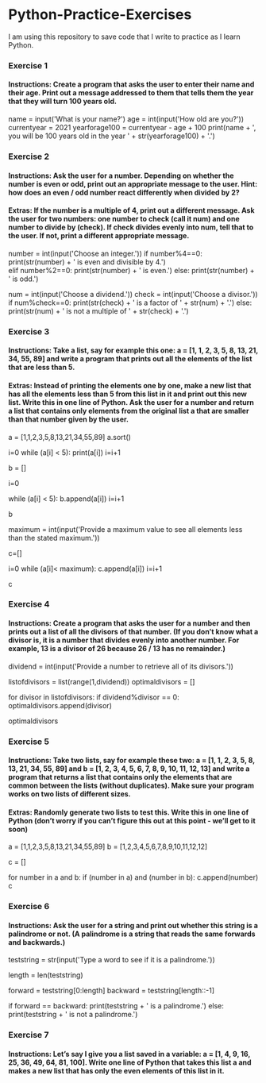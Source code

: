 # Python-Practice-Exercises
I am using this repository to save code that I write to practice as I learn Python.

### Exercise 1
#### Instructions: Create a program that asks the user to enter their name and their age. Print out a message addressed to them that tells them the year that they will turn 100 years old.

name = input('What is your name?')
age = int(input('How old are you?'))
currentyear = 2021
yearforage100 = currentyear - age + 100
print(name + ', you will be 100 years old in the year ' + str(yearforage100) + '.')



### Exercise 2
#### Instructions: Ask the user for a number. Depending on whether the number is even or odd, print out an appropriate message to the user. Hint: how does an even / odd number react differently when divided by 2?
#### Extras: If the number is a multiple of 4, print out a different message. Ask the user for two numbers: one number to check (call it num) and one number to divide by (check). If check divides evenly into num, tell that to the user. If not, print a different appropriate message.

number = int(input('Choose an integer.'))
if number%4==0:
    print(str(number) + ' is even and divisible by 4.')    
elif number%2==0:
    print(str(number) + ' is even.') 
else:
    print(str(number) + ' is odd.')
    
num = int(input('Choose a dividend.'))
check = int(input('Choose a divisor.'))
if num%check==0:
    print(str(check) + ' is a factor of ' + str(num) + '.')
else:
    print(str(num) + ' is not a multiple of ' + str(check) + '.')    
    
    

### Exercise 3
#### Instructions: Take a list, say for example this one: a = [1, 1, 2, 3, 5, 8, 13, 21, 34, 55, 89] and write a program that prints out all the elements of the list that are less than 5.
#### Extras: Instead of printing the elements one by one, make a new list that has all the elements less than 5 from this list in it and print out this new list. Write this in one line of Python. Ask the user for a number and return a list that contains only elements from the original list a that are smaller than that number given by the user.

a = [1,1,2,3,5,8,13,21,34,55,89]
a.sort()

i=0
while (a[i] < 5):
        print(a[i])
        i=i+1
    
    
b = []

i=0

while (a[i] < 5):
        b.append(a[i])
        i=i+1
        
b


maximum = int(input('Provide a maximum value to see all elements less than the stated maximum.'))

c=[]

i=0
while (a[i]< maximum):
    c.append(a[i])
    i=i+1
    
c



### Exercise 4
#### Instructions: Create a program that asks the user for a number and then prints out a list of all the divisors of that number. (If you don’t know what a divisor is, it is a number that divides evenly into another number. For example, 13 is a divisor of 26 because 26 / 13 has no remainder.)

dividend = int(input('Provide a number to retrieve all of its divisors.'))

listofdivisors = list(range(1,dividend))
optimaldivisors = []

for divisor in listofdivisors:
    if dividend%divisor == 0:
        optimaldivisors.append(divisor)   
    
optimaldivisors



### Exercise 5
#### Instructions: Take two lists, say for example these two: a = [1, 1, 2, 3, 5, 8, 13, 21, 34, 55, 89] and b = [1, 2, 3, 4, 5, 6, 7, 8, 9, 10, 11, 12, 13] and write a program that returns a list that contains only the elements that are common between the lists (without duplicates). Make sure your program works on two lists of different sizes.
#### Extras: Randomly generate two lists to test this. Write this in one line of Python (don’t worry if you can’t figure this out at this point - we’ll get to it soon)

a = [1,1,2,3,5,8,13,21,34,55,89]
b = [1,2,3,4,5,6,7,8,9,10,11,12,12]

c = []

for number in a and b:
    if (number in a) and (number in b):
        c.append(number)
c



### Exercise 6
#### Instructions: Ask the user for a string and print out whether this string is a palindrome or not. (A palindrome is a string that reads the same forwards and backwards.)

teststring = str(input('Type a word to see if it is a palindrome.'))

length = len(teststring)

forward = teststring[0:length]
backward = teststring[length::-1]

if forward == backward:
    print(teststring + ' is a palindrome.')
else:
    print(teststring + ' is not a palindrome.')
    


### Exercise 7
#### Instructions: Let’s say I give you a list saved in a variable: a = [1, 4, 9, 16, 25, 36, 49, 64, 81, 100]. Write one line of Python that takes this list a and makes a new list that has only the even elements of this list in it.


